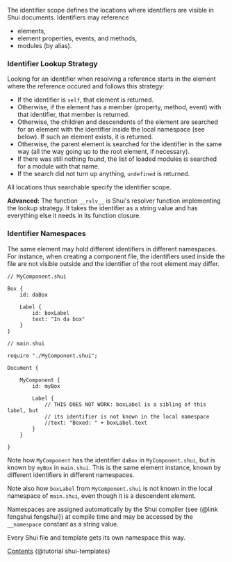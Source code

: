 The identifier scope defines the locations where identifiers are visible in Shui documents.
Identifiers may reference
* elements,
* element properties, events, and methods,
* modules (by alias).

### Identifier Lookup Strategy

Looking for an identifier when resolving a reference starts in the element where the reference occured
and follows this strategy:

* If the identifier is `self`, that element is returned.
* Otherwise, if the element has a member (property, method, event) with that identifier, that member is returned.
* Otherwise, the children and descendents of the element are searched for an element
  with the identifier inside the local namespace (see below).
  If such an element exists, it is returned.
* Otherwise, the parent element is searched for the identifier in the same way
  (all the way going up to the root element, if necessary).
* If there was still nothing found, the list of loaded modules is searched for a module
  with that name.
* If the search did not turn up anything, `undefined` is returned.

All locations thus searchable specify the identifier scope.

**Advanced:** The function `__rslv__` is Shui's resolver function implementing the lookup strategy.
It takes the identifier as a string value and has everything else it needs in its function closure.

### Identifier Namespaces

The same element may hold different identifiers in different namespaces. For instance,
when creating a component file, the identifiers used inside the file are not visible
outside and the identifier of the root element may differ.

```
// MyComponent.shui

Box {
    id: daBox

    Label {
        id: boxLabel
        text: "In da box"
    }
}
```

```
// main.shui

require "./MyComponent.shui";

Document {

    MyComponent {
        id: myBox

        Label {
            // THIS DOES NOT WORK: boxLabel is a sibling of this label, but
            // its identifier is not known in the local namespace
            //text: "Boxed: " + boxLabel.text
        }
    }

}
```

Note how `MyComponent` has the identifier `daBox` in `MyComponent.shui`, but
is known by `myBox` in `main.shui`. This is the same element instance, known by different
identifiers in different namespaces.

Note also how `boxLabel` from `MyComponent.shui` is not known in the local namespace
of `main.shui`, even though it is a descendent element.

Namespaces are assigned automatically by the Shui compiler (see {@link fengshui fengshui})
at compile time and may be accessed by the `__namespace` constant as a string value.

Every Shui file and template gets its own namespace this way.

<div class="navstrip"><span class="go-home"><a href="index.html">Contents</a></span><span class="go-previous">
{@tutorial shui-templates}
</span></div>
